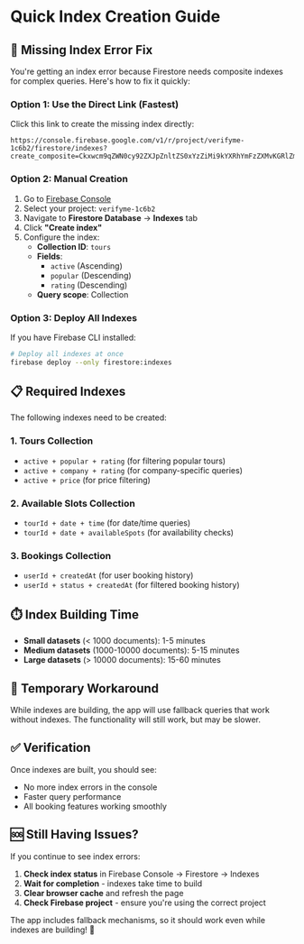 # Quick Index Creation Guide

## 🚨 Missing Index Error Fix

You're getting an index error because Firestore needs composite indexes for complex queries. Here's how to fix it quickly:

### Option 1: Use the Direct Link (Fastest)

Click this link to create the missing index directly:
```
https://console.firebase.google.com/v1/r/project/verifyme-1c6b2/firestore/indexes?create_composite=Ckxwcm9qZWN0cy92ZXJpZnltZS0xYzZiMi9kYXRhYmFzZXMvKGRlZmF1bHQpL2NvbGxlY3Rpb25Hcm91cHMvdG91cnMvaW5kZXhlcy9fEAEaCgoGYWN0aXZlEAEaCwoHcG9wdWxhchACGgoKBnJhdGluZxACGgwKCF9fbmFtZV9fEAI
```

### Option 2: Manual Creation

1. Go to [Firebase Console](https://console.firebase.google.com/)
2. Select your project: `verifyme-1c6b2`
3. Navigate to **Firestore Database** → **Indexes** tab
4. Click **"Create index"**
5. Configure the index:
   - **Collection ID**: `tours`
   - **Fields**:
     - `active` (Ascending)
     - `popular` (Descending)
     - `rating` (Descending)
   - **Query scope**: Collection

### Option 3: Deploy All Indexes

If you have Firebase CLI installed:

```bash
# Deploy all indexes at once
firebase deploy --only firestore:indexes
```

## 📋 Required Indexes

The following indexes need to be created:

### 1. Tours Collection
- `active + popular + rating` (for filtering popular tours)
- `active + company + rating` (for company-specific queries)
- `active + price` (for price filtering)

### 2. Available Slots Collection
- `tourId + date + time` (for date/time queries)
- `tourId + date + availableSpots` (for availability checks)

### 3. Bookings Collection
- `userId + createdAt` (for user booking history)
- `userId + status + createdAt` (for filtered booking history)

## ⏱️ Index Building Time

- **Small datasets** (< 1000 documents): 1-5 minutes
- **Medium datasets** (1000-10000 documents): 5-15 minutes
- **Large datasets** (> 10000 documents): 15-60 minutes

## 🔄 Temporary Workaround

While indexes are building, the app will use fallback queries that work without indexes. The functionality will still work, but may be slower.

## ✅ Verification

Once indexes are built, you should see:
- No more index errors in the console
- Faster query performance
- All booking features working smoothly

## 🆘 Still Having Issues?

If you continue to see index errors:

1. **Check index status** in Firebase Console → Firestore → Indexes
2. **Wait for completion** - indexes take time to build
3. **Clear browser cache** and refresh the page
4. **Check Firebase project** - ensure you're using the correct project

The app includes fallback mechanisms, so it should work even while indexes are building! 🚀
